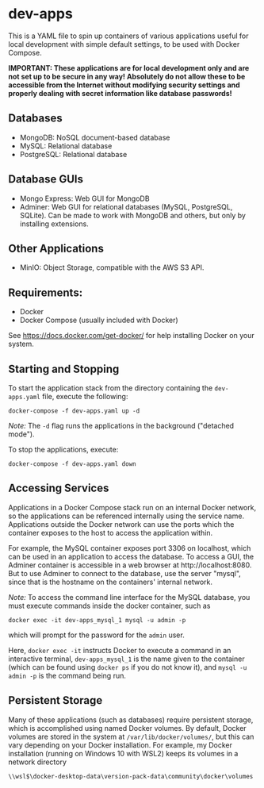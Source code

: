 # dev-apps

This is a YAML file to spin up containers of various applications useful for local development with simple default settings, to be used with Docker Compose.

**IMPORTANT: These applications are for local development only and are not set up to be secure in any way! Absolutely do not allow these to be accessible from the Internet without modifying security settings and properly dealing with secret information like database passwords!**

## Databases

- MongoDB: NoSQL document-based database
- MySQL: Relational database
- PostgreSQL: Relational database

## Database GUIs

- Mongo Express: Web GUI for MongoDB
- Adminer: Web GUI for relational databases (MySQL, PostgreSQL, SQLite). Can be made to work with MongoDB and others, but only by installing extensions.

## Other Applications

- MinIO: Object Storage, compatible with the AWS S3 API.

## Requirements:

- Docker
- Docker Compose (usually included with Docker)

See https://docs.docker.com/get-docker/ for help installing Docker on your system.

## Starting and Stopping

To start the application stack from the directory containing the `dev-apps.yaml` file, execute the following:

    docker-compose -f dev-apps.yaml up -d

_Note:_ The `-d` flag runs the applications in the background ("detached mode").

To stop the applications, execute:

    docker-compose -f dev-apps.yaml down

## Accessing Services

Applications in a Docker Compose stack run on an internal Docker network, so the applications can be referenced internally using the service name. Applications outside the Docker network can use the ports which the container exposes to the host to access the application within.

For example, the MySQL container exposes port 3306 on localhost, which can be used in an application to access the database. To access a GUI, the Adminer container is accessible in a web browser at http://localhost:8080. But to use Adminer to connect to the database, use the server "mysql", since that is the hostname on the containers' internal network.

_Note:_ To access the command line interface for the MySQL database, you must execute commands inside the docker container, such as

    docker exec -it dev-apps_mysql_1 mysql -u admin -p

which will prompt for the password for the `admin` user.

Here, `docker exec -it` instructs Docker to execute a command in an interactive terminal, `dev-apps_mysql_1` is the name given to the container (which can be found using `docker ps` if you do not know it), and `mysql -u admin -p` is the command being run.

## Persistent Storage

Many of these applications (such as databases) require persistent storage, which is accomplished using named Docker volumes. By default, Docker volumes are stored in the system at `/var/lib/docker/volumes/`, but this can vary depending on your Docker installation. For example, my Docker installation (running on Windows 10 with WSL2) keeps its volumes in a network directory

    \\wsl$\docker-desktop-data\version-pack-data\community\docker\volumes
